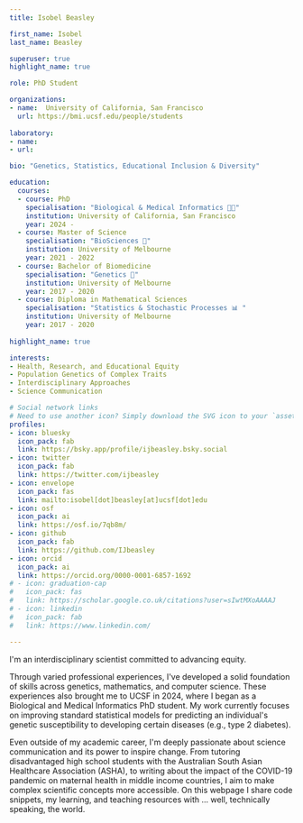 ```yaml
---
title: Isobel Beasley

first_name: Isobel
last_name: Beasley

superuser: true
highlight_name: true 

role: PhD Student

organizations:
- name:  University of California, San Francisco
  url: https://bmi.ucsf.edu/people/students
  
laboratory: 
- name: 
- url: 

bio: "Genetics, Statistics, Educational Inclusion & Diversity"

education:
  courses:
  - course: PhD 
    specialisation: "Biological & Medical Informatics 👩‍💻"
    institution: University of California, San Francisco
    year: 2024 - 
  - course: Master of Science 
    specialisation: "BioSciences 🔬"
    institution: University of Melbourne
    year: 2021 - 2022
  - course: Bachelor of Biomedicine 
    specialisation: "Genetics 🧬"
    institution: University of Melbourne
    year: 2017 - 2020
  - course: Diploma in Mathematical Sciences
    specialisation: "Statistics & Stochastic Processes 📊 "
    institution: University of Melbourne
    year: 2017 - 2020
    
highlight_name: true 

interests:
- Health, Research, and Educational Equity
- Population Genetics of Complex Traits
- Interdisciplinary Approaches
- Science Communication

# Social network links
# Need to use another icon? Simply download the SVG icon to your `assets/media/icons/` folder.
profiles:
- icon: bluesky
  icon_pack: fab
  link: https://bsky.app/profile/ijbeasley.bsky.social
- icon: twitter
  icon_pack: fab
  link: https://twitter.com/ijbeasley
- icon: envelope
  icon_pack: fas
  link: mailto:isobel[dot]beasley[at]ucsf[dot]edu
- icon: osf
  icon_pack: ai
  link: https://osf.io/7qb8m/
- icon: github
  icon_pack: fab
  link: https://github.com/IJbeasley
- icon: orcid
  icon_pack: ai
  link: https://orcid.org/0000-0001-6857-1692
# - icon: graduation-cap
#   icon_pack: fas
#   link: https://scholar.google.co.uk/citations?user=sIwtMXoAAAAJ
# - icon: linkedin
#   icon_pack: fab
#   link: https://www.linkedin.com/

---
```


I'm an interdisciplinary scientist committed to advancing equity. 

Through varied professional experiences, I've developed a solid foundation of skills across genetics, mathematics, and computer science. These experiences also brought me to UCSF in 2024, where I began as a Biological and Medical Informatics PhD student. My work currently focuses on improving standard statistical models for predicting an individual's genetic susceptibility to developing certain diseases (e.g., type 2 diabetes). 

Even outside of my academic career, I'm deeply passionate about science communication and its power to inspire change. From tutoring disadvantaged high school students with the Australian South Asian Healthcare Association (ASHA), to writing about the impact of the COVID-19 pandemic on maternal health in middle income countries, I aim to make complex scientific concepts more accessible. On this webpage I share code snippets, my learning, and teaching resources with ... well, technically speaking, the world. 

